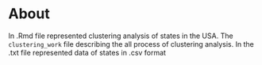 # About

In .Rmd file represented clustering analysis of states in the USA. The `clustering_work` file describing the all process of clustering analysis. In the .txt file represented data of states in .csv format